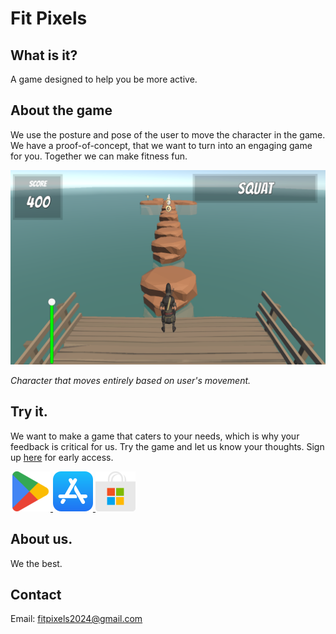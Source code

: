 # Fit Pixels


## What is it?

A game designed to help you be more active.


## About the game

We use the posture and pose of the user to move the character in the game. We have a proof-of-concept, that we want to turn into an engaging game for you. Together we can make fitness fun.

![Screenshot](assets/images/app-screenshot.png)

_Character that moves entirely based on user's movement._

## Try it. 

We want to make a game that caters to your needs, which is why your feedback is critical for us.
Try the game and let us know your thoughts.
Sign up [here](https://forms.gle/dd22ndE1Mvdy1idn9) for early access. 

<!-- Download Icons Section -->
<div class="download-buttons">
    <a href="https://play.google.com/store/apps/details?id=com.activepixels.fitpixels&hl=en-US&ah=K-T873oeIylm38xnRlm7-n2WaB0">
        <img src="assets/images/icon-playstore-64.png" alt="Download on Google Play" class="download-icon">
    </a>
    <a href="https://testflight.apple.com/join/WyGarSSx">
        <img src="assets/images/icon-ios-64.png" alt="Download on the App Store" class="download-icon">
    </a>
    <a href="https://www.microsoft.com/store/r/9PLJRP40W840">
        <img src="assets/images/icon-windows-64.png" alt="Download for Windows" class="download-icon">
    </a>
    <!-- <a href="https://yourwebsite.com/download/mac">
        <img src="assets/images/icon-mac.png" alt="Download for Mac" class="download-icon">
    </a> -->
</div>

## About us.

We the best. 

## Contact
Email: [fitpixels2024@gmail.com](mailto:fitpixels2024@gmail.com "Fit Pixels's contact email.")